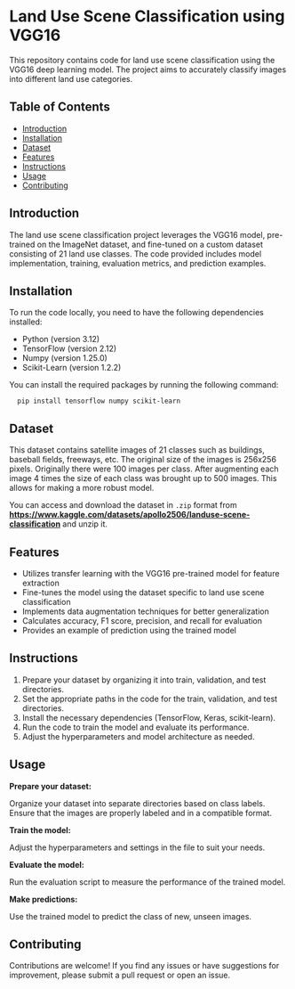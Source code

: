 # Land Use Scene Classification using VGG16

This repository contains code for land use scene classification using the VGG16 deep learning model. The project aims to accurately classify images into different land use categories.

## Table of Contents

- [Introduction](#introduction)
- [Installation](#installation)
- [Dataset](#dataset)
- [Features](#features)
- [Instructions](#instructions)
- [Usage](#usage)
- [Contributing](#contributing)

## Introduction

The land use scene classification project leverages the VGG16 model, pre-trained on the ImageNet dataset, and fine-tuned on a custom dataset consisting of 21 land use classes. The code provided includes model implementation, training, evaluation metrics, and prediction examples.

## Installation

To run the code locally, you need to have the following dependencies installed:

- Python (version 3.12)
- TensorFlow (version 2.12)
- Numpy (version 1.25.0)
- Scikit-Learn (version 1.2.2)
  

You can install the required packages by running the following command:
```shell
  pip install tensorflow numpy scikit-learn
```

## Dataset 

This dataset contains satellite images of 21 classes such as buildings, baseball fields, freeways, etc. The original size of the images is 256x256 pixels. Originally there were 100 images per class. After augmenting each image 4 times the size of each class was brought up to 500 images. This allows for making a more robust model.

You can access and download the dataset in `.zip` format from __https://www.kaggle.com/datasets/apollo2506/landuse-scene-classification__ and unzip it. 

## Features

- Utilizes transfer learning with the VGG16 pre-trained model for feature extraction
- Fine-tunes the model using the dataset specific to land use scene classification
- Implements data augmentation techniques for better generalization
- Calculates accuracy, F1 score, precision, and recall for evaluation
- Provides an example of prediction using the trained model

## Instructions

1. Prepare your dataset by organizing it into train, validation, and test directories.
2. Set the appropriate paths in the code for the train, validation, and test directories.
3. Install the necessary dependencies (TensorFlow, Keras, scikit-learn).
4. Run the code to train the model and evaluate its performance.
5. Adjust the hyperparameters and model architecture as needed.

## Usage 

**Prepare your dataset:**

  Organize your dataset into separate directories based on class labels.
  Ensure that the images are properly labeled and in a compatible format.

**Train the model:**

  Adjust the hyperparameters and settings in the file to suit your needs.


**Evaluate the model:**

  Run the evaluation script to measure the performance of the trained model.

**Make predictions:**

  Use the trained model to predict the class of new, unseen images.

## Contributing
  Contributions are welcome! If you find any issues or have suggestions for improvement, please submit a pull request or open an issue.
